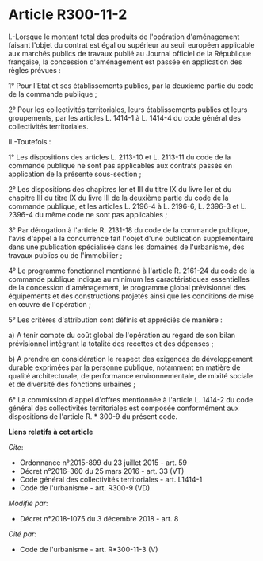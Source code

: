 # Article R300-11-2

I.-Lorsque le montant total des produits de l'opération d'aménagement faisant l'objet du contrat est égal ou supérieur au
seuil européen applicable aux marchés publics de travaux publié au Journal officiel de la République française, la concession
d'aménagement est passée en application des règles prévues :

1° Pour l'Etat et ses établissements publics, par la deuxième partie du code de la commande publique ;

2° Pour les collectivités territoriales, leurs établissements publics et leurs groupements, par les articles L. 1414-1 à L.
1414-4 du code général des collectivités territoriales.

II.-Toutefois :

1° Les dispositions des articles L. 2113-10 et L. 2113-11 du code de la commande publique ne sont pas applicables aux
contrats passés en application de la présente sous-section ;

2° Les dispositions des chapitres Ier et III du titre IX du livre Ier et du chapitre III du titre IX du livre III de la
deuxième partie du code de la commande publique, et les articles L. 2196-4 à L. 2196-6, L. 2396-3 et L. 2396-4 du même code
ne sont pas applicables ;

3° Par dérogation à l'article R. 2131-18 du code de la commande publique, l'avis d'appel à la concurrence fait l'objet d'une
publication supplémentaire dans une publication spécialisée dans les domaines de l'urbanisme, des travaux publics ou de
l'immobilier ;

4° Le programme fonctionnel mentionné à l'article R. 2161-24 du code de la commande publique indique au minimum les
caractéristiques essentielles de la concession d'aménagement, le programme global prévisionnel des équipements et des
constructions projetés ainsi que les conditions de mise en œuvre de l'opération ;

5° Les critères d'attribution sont définis et appréciés de manière :

a) A tenir compte du coût global de l'opération au regard de son bilan prévisionnel intégrant la totalité des recettes et des
dépenses ;

b) A prendre en considération le respect des exigences de développement durable exprimées par la personne publique, notamment
en matière de qualité architecturale, de performance environnementale, de mixité sociale et de diversité des fonctions
urbaines ;

6° La commission d'appel d'offres mentionnée à l'article L. 1414-2 du code général des collectivités territoriales est
composée conformément aux dispositions de l'article R. * 300-9 du présent code.

**Liens relatifs à cet article**

_Cite_:

  - Ordonnance n°2015-899 du 23 juillet 2015 - art. 59
  - Décret n°2016-360 du 25 mars 2016 - art. 33 (VT)
  - Code général des collectivités territoriales - art. L1414-1
  - Code de l'urbanisme - art. R300-9 (VD)

_Modifié par_:

  - Décret n°2018-1075 du 3 décembre 2018 - art. 8

_Cité par_:

  - Code de l'urbanisme - art. R*300-11-3 (V)
